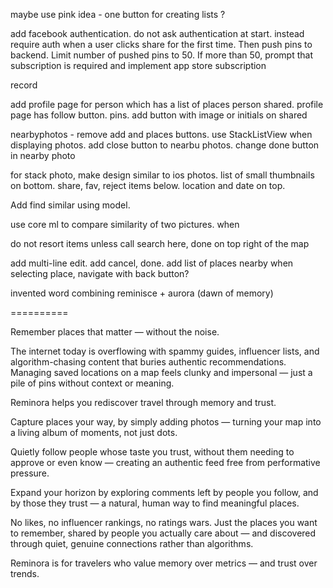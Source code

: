 
maybe use pink idea - one button for creating lists ? 

add facebook authentication. do not ask authentication at start. instead require auth when a user clicks share for the first time. Then push pins to backend. Limit number of pushed pins to 50. If more than 50, prompt that subscription is required and implement app store subscription

record 


add profile page for person which has a list of places person shared. profile page has follow button. pins.
add button with image or initials on shared 

nearbyphotos - remove add and places buttons. use StackListView when displaying photos. add close button to nearbu photos. change done button in nearby photo 

for stack photo, make design similar to ios photos. list of small thumbnails on bottom. share, fav, reject items below. location and date on top. 

Add find similar using model. 

use core ml to compare similarity of two pictures. when 

do not resort items unless call search here, done on top right of the map

add multi-line edit. add cancel, done. add list of places nearby
when selecting place, navigate with back button?



 invented word combining reminisce + aurora (dawn of memory)
 
==========

Remember places that matter — without the noise.

The internet today is overflowing with spammy guides, influencer lists, and algorithm-chasing content that buries authentic recommendations. Managing saved locations on a map feels clunky and impersonal — just a pile of pins without context or meaning.

Reminora helps you rediscover travel through memory and trust.

Capture places your way, by simply adding photos — turning your map into a living album of moments, not just dots.

Quietly follow people whose taste you trust, without them needing to approve or even know — creating an authentic feed free from performative pressure.

Expand your horizon by exploring comments left by people you follow, and by those they trust — a natural, human way to find meaningful places.

No likes, no influencer rankings, no ratings wars.
Just the places you want to remember, shared by people you actually care about — and discovered through quiet, genuine connections rather than algorithms.

Reminora is for travelers who value memory over metrics — and trust over trends.

